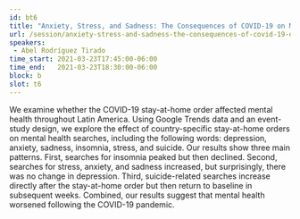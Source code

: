 ```yaml
---
id: bt6
title: "Anxiety, Stress, and Sadness: The Consequences of COVID-19 on Mental Health in Latin America"
url: /session/anxiety-stress-and-sadness-the-consequences-of-covid-19-on-mental-health-in-latin-america/
speakers:
 - Abel Rodríguez Tirado
time_start: 2021-03-23T17:45:00-06:00
time_end:   2021-03-23T18:30:00-06:00
block: b
slot: t6
---
```


We examine whether the COVID-19 stay-at-home order affected mental health throughout Latin America. Using Google Trends data and an event-study design, we explore the effect of country-specific stay-at-home orders on mental health searches, including the following words: depression, anxiety, sadness, insomnia, stress, and suicide. Our results show three main patterns. First, searches for insomnia peaked but then declined. Second, searches for stress, anxiety, and sadness increased, but surprisingly, there was no change in depression. Third, suicide-related searches increase directly after the stay-at-home order but then return to baseline in subsequent weeks. Combined, our results suggest that mental health worsened following the COVID-19 pandemic.